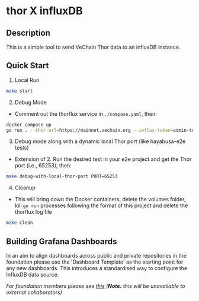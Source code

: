 # thor X influxDB

## Description

This is a simple tool to send VeChain Thor data to an influxDB instance.


## Quick Start

1. Local Run

```bash
make start
```

2. Debug Mode

- Comment out the thorflux service in `./compose.yaml`, then:

```bash
docker compose up
go run . --thor-url=https://mainnet.vechain.org --influx-token=admin-token --thor-block=1024
```

3. Debug mode along with a dynamic local Thor port (like hayabusa-e2e tests)

- Extension of 2. Run the desired test in your e2e project and get the Thor port (i.e., 65253), then:

```bash
make debug-with-local-thor-port PORT=65253
```

4. Cleanup

- This will bring down the Docker containers, delete the volumes folder, kill `go run` processes following the format of this project and delete the thorflux log file

```bash
make clean
```

## Building Grafana Dashboards

In an aim to align dashboards across public and private repositories in the foundation please use the
'Dashboard Template' as the starting point for any new dashboards. This introduces a standardised way
to configure the InfluxDB data source.

*For foundation members please see [this](https://vechain.atlassian.net/wiki/x/G4A-W) (**Note:** this will be unavailable to external collaborators)*